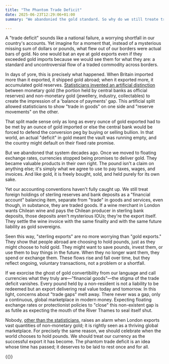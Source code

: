 ```yaml
---
title: "The Phantom Trade Deficit"
date: 2025-06-23T12:29:06+01:00
summary: "We abandonied the gold standard. So why do we still treate trade as though we haven't?"

---
```


A "trade deficit" sounds like a national failure, a worrying shortfall
in our country's accounts. Yet imagine for a moment that, instead of a
mysterious missing sum of dollars or pounds, what flew out of our borders
were actual bars of gold. No one would bat an eye at gold exports even if
they exceeded gold imports because we would see them for what they are:
a standard and uncontroversial flow of a traded commodity across borders.

In days of yore, this is precisely what happened. When Britain imported
more than it exported, it shipped gold abroad; when it exported more,
it accumulated gold reserves. [Statisticians invented an artificial
distinction][2] between monetary gold (the portion held by central banks
as official reserves) and non-monetary gold (jewellery, industry,
collectables) to create the impression of a 'balance of payments'
gap. This artificial split allowed statisticians to show "trade in goods"
on one side and "reserve movements" on the other.

That split made sense only as long as every ounce of gold exported had
to be met by an ounce of gold imported or else the central bank would be
forced to defend the conversion peg by buying or selling bullion. In that
world, an actual "deficit" in gold meant the vault was running empty,
and the country might default on their fixed rate promise.

But we abandoned that system decades ago. Once we moved to floating
exchange rates, currencies stopped being promises to deliver gold. They
became valuable products in their own right. The pound isn't a claim
on anything else; it's simply what we agree to use to pay taxes, wages,
and invoices. And like gold, it is freely bought, sold, and held purely
for its own sake.

Yet our accounting conventions haven't fully caught up. We still treat
foreign holdings of sterling reserves and bank deposits as a "financial
account" balancing item, separate from "trade" in goods and services,
even though, in substance, they are traded goods. If a wine merchant
in London wants Chilean wine and pays the Chilean producer in sterling
bank deposits, those deposits aren't mysterious IOUs; they're the export
itself. They settle the wine invoice with the same finality and with
the same future liability as gold sovereigns.

Seen this way, "sterling exports" are no more worrying than "gold
exports." They show that people abroad are choosing to hold pounds,
just as they might choose to hold gold. They might want to save pounds,
invest them, or use them to buy things in the future. When they no longer
want them, they spend or exchange them. These flows rise and fall over
time, but they reflect ongoing, voluntary transactions, not a problem
or a shortfall.

If we exorcise the ghost of gold convertibility from our language and
call currencies what they truly are—"financial goods"—the stigma of
the trade deficit vanishes. Every pound held by a non-resident is not a
liability to be redeemed but an export delivering real value today and
tomorrow. In this light, concerns about "trade gaps" melt away. There
never was a gap, only a continuous, global marketplace in modern
money. Expecting floating exchange rates or protectionist policies to
"close" this non-existent gap is as futile as expecting the mouth of
the River Thames to seal itself shut.

Nobody, [other than the statisticians,][1] raises an alarm when London exports
vast quantities of non-monetary gold; it is rightly seen as a thriving
global marketplace. For precisely the same reason, we should celebrate
when the world chooses to hold pounds. We should treat our currency as
the successful export it has become. The phantom trade deficit is an idea
whose time has passed; it deserves to be laid to rest once and for all.

{{<joindiscord>}}

[1]: https://uksa.statisticsauthority.gov.uk/wp-content/uploads/2023/11/NSCASE2328_Treatment_of_Non_Monetary_Gold_in_the_UK_National_Accounts.pdf
[2]: https://www.ons.gov.uk/economy/nationalaccounts/uksectoraccounts/articles/nationalaccountsarticles/abriefexplanationofnonmonetarygoldinnationalaccounts


